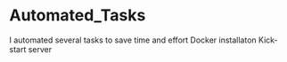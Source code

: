 # Automated_Tasks
I automated several tasks to save time and effort
Docker installaton 
Kick-start server
